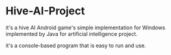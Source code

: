 # Hive-AI-Project

it's a hive AI Android game's simple implementation for Windows implemented by Java for artificial intelligence project.

it's a console-based program that is easy to run and use.
